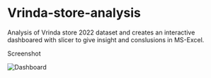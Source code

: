 # Vrinda-store-analysis
Analysis of Vrinda store 2022 dataset and creates an interactive dashboared with slicer to give insight and conslusions in MS-Excel.

Screenshot

![Dashboard](https://github.com/kkaushiki/Vrinda-store-analysis/assets/141021875/6c39b874-00c7-41b1-8ece-cff028dcfea6)
